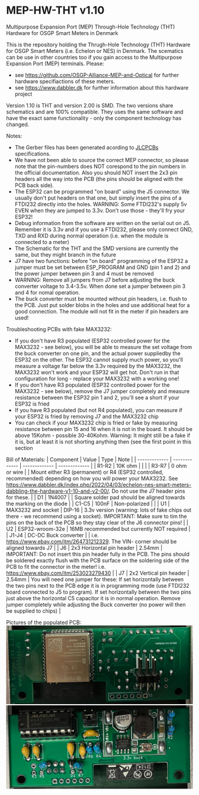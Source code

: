 # MEP-HW-THT v1.10
Multipurpose Expansion Port (MEP) Through-Hole Technology (THT) Hardware for OSGP Smart Meters in Denmark

This is the repository holding the Thrugh-Hole Technology (THT) Hardware for OSGP Smart Meters (i.e. Echelon or NES) in Denmark.
The scematics can be use in other countries too if you gain access to the Multipurpose Expansion Port (MEP) terminals.
Please:
- see https://github.com/OSGP-Alliance-MEP-and-Optical for further hardware specifiactions of these meters.
- see https://www.dabbler.dk for further information about this hardware project

Version 1.10 is THT and version 2.00 is SMD. The two versions share schematics and are 100% compatible. They uses the same software and have the exact same functionality - only the component technology has changed.

Notes:
- The Gerber files has been generated acording to [JLCPCBs](https://jlcpcb.com/) specifications.
- We have not been able to source the correct MEP connector, so please note that the pin-numbers does NOT corespond to the pin numbers in the official documentation. Also you should NOT insert the 2x3 pin headers all the way into the PCB (the pins should be aligned with the PCB back side).
- The ESP32 can be programmed "on board" using the J5 connector. We usually don't put headers on that one, but simply insert the pins of a FTDI232 directly into the holes. WARNING: Some FTDI232's supply 5v EVEN when they are jumped to 3.3v. Don't use those - they'll fry your ESP32!
- Debug information from the software are written on the serial out on J5. Remember it is 3.3v and if you use a FTDI232, please only connect GND, TXD and RXD during normal operation (i.e. when the module is connected to a meter)
- The Schematic for the THT and the SMD versions are currently the same, but they might branch in the future
- J7 have two functions: before "on board" programming of the ESP32 a jumper must be set between ESP_PROGRAM and GND (pin 1 and 2) and the power jumper between pin 3 and 4 must be removed
- WARNING: Remove all jumpers from J7 before adjusting the buck converter voltage to 3.4-3.5v. When done set a jumper between pin 3 and 4 for nomal operation.
- The buck converter must be mounted without pin headers, i.e. flush to the PCB. Just put solder blobs in the holes and use additional heat for a good connection. The module will not fit in the meter if pin headers are used!

Troubleshooting PCBs with fake MAX3232:
- If you don't have R3 populated (ESP32 controlled power for the MAX3232 - see below), you will be able to measure the set voltage from the buck converter on one pin, and the actual power suppliedby the ESP32 on the other. The ESP32 cannot supply much power, so you'll measure a voltage far below the 3.3v required by the MAX3232, the MAX3232 won't work and your ESP32 will get hot. Don't run in that configuration for long - replace your MAX3232 with a working one!
- If you don't have R3 populated (ESP32 controlled power for the MAX3232 - see below), remove the J7 jumper completely and measure resistance between the ESP32 pin 1 and 2, you'll see a short if your ESP32 is fried
- If you have R3 populated (but not R4 populated), you can measure if your ESP32 is fried by removing J7 and the MAX3232 chip
- You can check if your MAX3232 chip is fried or fake by measuring resistance between pin 15 and 16 when it is not in the board. It should be above 15Kohm - possible 30-40Kohm. Warning: It might still be a fake if it is, but at least it is not shorting anything then (see the first point in this section

Bill of Materials:
| Component | Value | Type | Note |
| ------------- | ------------- | ------------- | ------------- |
| R1-R2 | 10K ohm | | |
| R3-R7 | 0 ohm or wire | | Mount either R3 (permanent) or R4 (ESP32 controlled, recommended) depending on how you will power your MAX3232. See https://www.dabbler.dk/index.php/2022/04/03/echelon-nes-smart-meters-dabbling-the-hardware-v1-10-and-v2-00/. Do not use the J7 header pins for these. |
| D1 | 1N4007 | | Square solder pad should be aligned towards the marking on the diode |
| C1-C5 | 100nF | Non-polarized | |
| U1 | MAX3232 and socket | DIP-16 | 3.3v version (warning: lots of fake chips out there - we recommend using a socket). IMPORTANT: Make sure to tim the pins on the back of the PCB so they stay clear of the J6 connector pins! |
| U2 | ESP32-wroom-32e | 16MB recommended but currently NOT required |
| J1-J4 | DC-DC Buck converter | | i.e. https://www.ebay.com/itm/264731212329. The VIN- corner should be aligned towards J7 |
| J6 | 2x3 Horizontal pin header | 2.54mm | IMPORTANT: Do not insert this pin header fully in the PCB. The pins should be soldered exactly flush with the PCB surface on the soldering side of the PCB to fit the connector in the meter! i.e. https://www.ebay.com/itm/253023279430 |
| J7 | 2x2 Vertical pin header | 2.54mm | You will need one jumper for these: If set horizontally between the two pins next to the PCB edge it is in programming mode (use FTDI232 board connected to J5 to program). If set horizontally between the two pins just above the horizontal C5 capacitor it is in normal operation. Remove jumper completely while adjusting the Buck converter (no power will then be supplied to chips) |

Pictures of the populated PCB:
![Populated ESP-MEP Front](https://github.com/DabblerDK/MEP-HW-THT/blob/main/Images/THT%20Populated%20ESP-MEP%20Front.jpg)
![Populated ESP-MEP Back](https://github.com/DabblerDK/MEP-HW-THT/blob/main/Images/THT%20Populated%20ESP-MEP%20Back.jpg)
